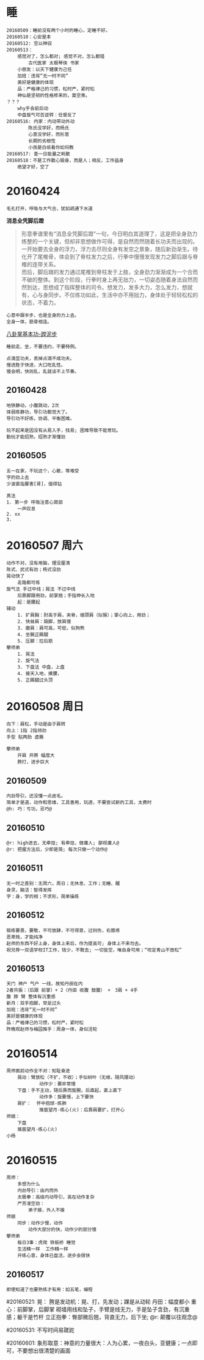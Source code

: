 # 睡
    20160509：睡前没有两个小时的睡心，定睡不好。
    20160510：心安是本
    20160512: 空以神驭
    20160513：
        感觉对了，怎么都对; 感觉不对，怎么都错
            古代医家 太极琴侠 书家
        小朋友：以天下健康为己任
        加班：违背“无一时不同”
        美好是健康的体现
        品：严格律己的习惯，松时严，紧时松
        神仙是坚韧的性格修来的，莫空羡。
    ？？？
        why手会前后动
        中盘旋气可否逆转：任督反了
    20160516: 内家：内动带动外动
            陈氏没学好，而杨氏
            心意没学好，而形意
            长期的劣根性
            小孩是白纸看你如何教
    20160517: 查一日能量之耗散
    20160518：不是工作散心毁身，而是人；相反，工作益身
        绝望才好，空了


# 20160424
    毛孔打开，呼吸与大气合，犹如疏通下水道

**消息全凭脚后蹬**
>形意拳谱里有“消息全凭脚后蹬”一句，今日明白其道理了，这是把全身劲力练整的一个关键，但却非思想做作可得，是自然而然随着长功夫而出现的。一开始要去全身的浮力，浮力去尽则全身有发空之景象，随后新劲渐生。待化开了尾椎骨，体会到了脊柱发力之后，行拳中慢慢发现发力之脚后跟与脊椎的连带关系。</br>
>而后，脚后跟的发力通过尾椎到脊柱发于上肢，全身劲力渐渐成为一个合而不破的整体。到这个阶段，行拳时身上再无拙力，一切姿态随着身法自然而然到达，思想成了指挥整体的司令。想发力，发多大力，怎么发力，想就有，心与身同步。不仅练功如此，生活中亦不用拙力，身体处于轻轻松松的状态，不着力。

    心意中跟半步，也是全身的力上去。
    全身一体，筋骨相连。

[八卦掌基本功-蹚泥步](http://blog.sina.com.cn/s/blog_4b0df1270100rzip.html)

    睡前走、坐，不要违约，不要特例。

    点滴显功夫，丢掉点滴不成功夫。
    慢进胜于快进，大口吃乱性。
    慢会明，快则乱，乱就谈不上节奏。

## 20160428
    地铁静动，小腹跳动，2次
    体弱练静功，导引功都觉大了。
    导引功不好练，协调、平衡困难。

    玩不起来是因没有从易入手，找易; 困难导致不能常玩。
    勤玩才能招熟，招熟才渐懂劲

## 20160505
    五一在家，不玩这个，心散，等难受
    字的劲上去
    少波直指要害[肾]，值得钻

    真法
    1. 第一步 呼吸注意心窝部
        一声叹息
    2. xx
    3.

# 20160507 周六
    动作不对，没有用脑，理没厘清
    陈式、武式有劲；杨式没劲
    晃动快了
        走路都可练
    旋气法 手过中线；晃法 不过中线
        后靠脚跟用劲，前掌翘；手指伸长入地
        起：是腰起
    辅动
        1. 扩肩胸：肘高于肩，夹脊，缩颈肩（似猴）；掌心向上，用劲；
        2. 快耸肩：踮脚，放肩慢
        3. 磨肩：肩可高，可低，似狗熊
        4. 坐腕正踢腿
        5. 压脚：拉后筋
    攀师弟
        1. 晃法
        2. 旋气法
        3. 下盘法 中盘，上盘
        4. 接天入地，摸腰，
        5. 正踢腿过头顶
# 20160508 周日
    向下：肩松，手动是由于肩转
    向上：1指 2指领劲
    手型 贴两肋 虚腋

    攀师弟
        开肩 开胯 幅度大
        胯打，进步巨大

## 20160509
    内劲导引，还没懂一点皮毛。
    简单才是道，动作和思维，工具善用，玩透，不要尝试新的工具，太费时
    @h: 巧：亏功，忌巧@

## 20160510
    @r: high进去，无牵挂; 有牵挂，做庸人; 鄙视庸人@
    @r: 把握方法后，少即是简; 每次只做一个动作@

## 20160511
    无一时之差别：无周六，周日；无休息、工作；无睡、醒
    身灵，脑活：智得发挥
    字：身，学的相；不求形，简单操练

## 20160512
    锻练要畏，要敬，不可放肆，不可得意，过则伤，右膝疼
    恶卑贱，才能纯净
    赵师的东西不好上身，身体上来后，作为提高可; 身体上不来勿去。
    祝兄荐一双语学校IT工作，钱少，不敢去; 一切皆空，唯自身可用；“咬定青山不放松”

## 20160513
    天门 神户 气户 一线，故知丹田在内
    2者共振：（后跟 前掌）+ 2（丹田 收腹 鼓腹） +　3肩 + 4手
    腹 脖 臂 整体有沉重感
    新月：双手抱脚，举足过头
    加班：违背“无一时不同”
    美好是健康的体现
    品：严格律己的习惯，松时严，紧时松
    昨晚观赵师与梅园推手：周身一体，身似活轮

# 20160514
    周师面前动作全不对：知耻奋进
        晃动：臂放松（不扩，不收）；手似树叶（无根，随风摆动）
                动作少：要非常慢
        下盘：手不主动，随后靠而旋腕，后直起，直上直下
                动作多：旋要慢，上下要快
        肩扩：  怀中抱球-练肺
                推窗望月-练心(火)：后靠肩要扩，打开心
    师娘：
        下盘
        推窗望月-练心(火)
    小杨
# 20160515
    周师：
        多想为什么
        内劲导引：由内而外
        太极拳：高级内动导引，高在动作复杂
        严芳凌空劲：
            弟子接，外人不接
    师娘
        同步：动作少慢，动作
            动作大部分的快，动作少的部分慢
    攀师弟
        每日3事：虎爬 铁板桥 睡觉
        生活精一样  工作精一样
        开练心意，身体已盘活，进步会很快

## 20160517
    即使知道了也要熟练才有用：如五笔，编程

#20160521:
    晃：
        胯是发动机：晃、打，先发动；踝是从动轮
        丹田：幅度都小
        重心：前脚掌，后脚掌
        砌墙用线和坠子，手臂是线无力，手是坠子含劲，有沉重感；躯干是竹杆
        立正抱拳：臀部微后翘，背直无力，后下坐; @r: 颠覆以往观念@

#20160531:
	不写时间易蹉跎 

#20160601:
	象形取意：神意的力量很大：人为心累，一夜白头，亚健康；一点即可，不要想出很清楚的画面

